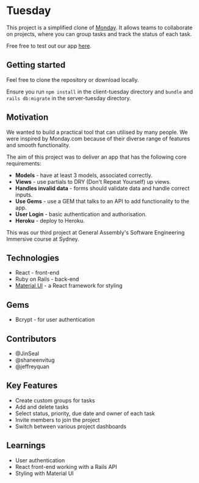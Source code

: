 # Tuesday

This project is a simplified clone of [Monday](https://monday.com/). It allows teams to collaborate on projects, where you can group tasks and track the status of each task.

Free free to test out our app [here](https://client-tuesday.1183958.now.sh/).

## Getting started

Feel free to clone the repository or download locally.

Ensure you run `npm install` in the client-tuesday directory and `bundle` and `rails db:migrate` in the server-tuesday directory.

## Motivation

We wanted to build a practical tool that can utilised by many people. We were inspired by Monday.com because of their diverse range of features and smooth functionality.

The aim of this project was to deliver an app that has the following core requirements:
* **Models** - have at least 3 models, associated correctly.
* **Views** - use partials to DRY (Don't Repeat Yourself) up views.
* **Handles invalid data** - forms should validate data and handle correct inputs.
* **Use Gems** - use a GEM that talks to an API to add functionality to the app.
* **User Login** - basic authentication and authorisation.
* **Heroku** - deploy to Heroku.

This was our third project at General Assembly's Software Engineering Immersive course at Sydney.

## Technologies

* React - front-end
* Ruby on Rails - back-end
* [Material UI](https://material-ui.com/) - a React framework for styling

## Gems

* Bcrypt - for user authentication


## Contributors

* @JinSeal
* @shaneenvitug
* @jeffreyquan

## Key Features

* Create custom groups for tasks
* Add and delete tasks
* Select status, priority, due date and owner of each task
* Invite members to join the project
* Switch between various project dashboards

## Learnings

* User authentication
* React front-end working with a Rails API
* Styling with Material UI
